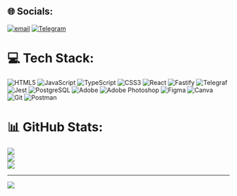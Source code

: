 ## 🌐 Socials:
[![email](https://img.shields.io/badge/Email-D14836?logo=gmail&logoColor=white)](mailto:sashalunv@gmail.com) [![Telegram](https://img.shields.io/badge/Telegram-26A5E4?logo=telegram&logoColor=white)](https://t.me/S1rexred)

# 💻 Tech Stack:
![HTML5](https://img.shields.io/badge/html5-%23E34F26.svg?style=for-the-badge&logo=html5&logoColor=white)
![JavaScript](https://img.shields.io/badge/javascript-%23323330.svg?style=for-the-badge&logo=javascript&logoColor=%23F7DF1E)
![TypeScript](https://img.shields.io/badge/typescript-%23007ACC.svg?style=for-the-badge&logo=typescript&logoColor=white)
![CSS3](https://img.shields.io/badge/css3-%231572B6.svg?style=for-the-badge&logo=css3&logoColor=white)
![React](https://img.shields.io/badge/react-%2320232a.svg?style=for-the-badge&logo=react&logoColor=%2361DAFB)
![Fastify](https://img.shields.io/badge/fastify-000000?style=for-the-badge&logo=fastify&logoColor=white)
![Telegraf](https://img.shields.io/badge/telegraf-3390ec?style=for-the-badge&logo=telegram&logoColor=white)
![Jest](https://img.shields.io/badge/jest-%23C21325.svg?style=for-the-badge&logo=jest&logoColor=white)
![PostgreSQL](https://img.shields.io/badge/postgreSQL-%23316192.svg?style=for-the-badge&logo=postgresql&logoColor=white)
![Adobe](https://img.shields.io/badge/adobe-%23FF0000.svg?style=for-the-badge&logo=adobe&logoColor=white)
![Adobe Photoshop](https://img.shields.io/badge/adobe%20photoshop-%2331A8FF.svg?style=for-the-badge&logo=adobe%20photoshop&logoColor=white)
![Figma](https://img.shields.io/badge/figma-%23F24E1E.svg?style=for-the-badge&logo=figma&logoColor=white)
![Canva](https://img.shields.io/badge/Canva-%2300C4CC.svg?style=for-the-badge&logo=Canva&logoColor=white)
![Git](https://img.shields.io/badge/git-%23F05033.svg?style=for-the-badge&logo=git&logoColor=white)
![Postman](https://img.shields.io/badge/Postman-FF6C37?style=for-the-badge&logo=postman&logoColor=white)
# 📊 GitHub Stats:
![](https://github-readme-stats.vercel.app/api?username=S1rexRed&theme=dark&hide_border=false&include_all_commits=false&count_private=false)<br/>
![](https://github-readme-streak-stats.herokuapp.com/?user=S1rexRed&theme=dark&hide_border=false)<br/>
![](https://github-readme-stats.vercel.app/api/top-langs/?username=S1rexRed&theme=dark&hide_border=false&include_all_commits=false&count_private=false&layout=compact)

---
[![](https://visitcount.itsvg.in/api?id=S1rexRed&icon=0&color=0)](https://visitcount.itsvg.in)

<!-- Proudly created with GPRM ( https://gprm.itsvg.in ) -->
